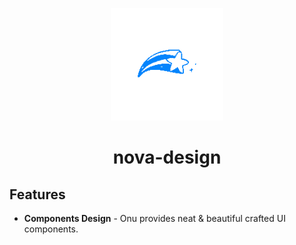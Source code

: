 <p align="center">
  <img src="https://github.com/liuseen-l/nova-design/blob/main/docs/public/logo.png" width="180" height="180"/>
</p>
<h1 align="center">
nova-design
</h1>

## Features

-  **Components Design** - Onu provides neat & beautiful crafted UI components.
